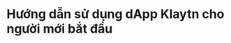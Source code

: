 # Hướng dẫn sử dụng dApp Klaytn cho người mới bắt đầu <a id="a-beginner-s-guide-to-klaytn-dapp"></a>


